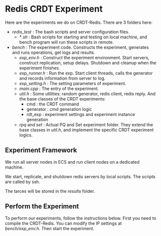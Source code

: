# Redis CRDT Experiment

Here are the experiments we do on CRDT-Redis. There are 3 folders here:

* *redis_test* : The bash scripts and server configuration files. 
  * **.sh* : Bash scripts for starting and testing on local machine, and bench program will run these scripts in remote.
* *bench* : The experiment code. Constructs the experiment, generates and runs operations, get logs and results.
  * *exp_env.h* : Construct the experiment environment. Start servers, construct replication, setup delays. Shutdown and cleanup when the experiment finishes.
  * *exp_runner.h* : Run the exp. Start client threads, calls the generator and records information from server to log.
  * *exp_setting.h* : The setting parameters of experiment.
  * *main.cpp* : The entry of the experiment.
  * *util.h* : Some utilities: random generator, redis client, redis reply. And the base classes of the CRDT experiments:
    * cmd : the CRDT command
    * generator : cmd generation logic
    * rdt_exp : experiment settings and experiment instance generation
  * *rpq* and *set* : Actual PQ and Set experiment folder. They extend the base classes in *util.h*, and implement the specific CRDT experiment logics.

## Experiment Framework

We run all server nodes in ECS and run client nodes on a dedicated machine. 

We start, replicate, and shutdown redis servers by local scripts. The scripts are called by ssh. 

The tarces will be stored in the *results* folder. 

## Perform the Experiment

To perform our experiments, follow the instructions below. First you need to compile the CRDT-Redis. You can modify the IP settings at *bench/exp_env.h*. Then start the experiment. 